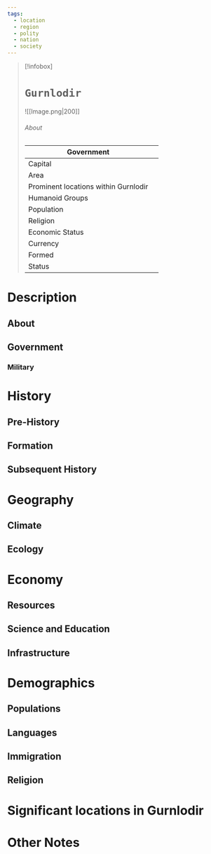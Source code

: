 ```yaml
---
tags:
  - location
  - region
  - polity
  - nation
  - society
---
```

> [!infobox]
> # `Gurnlodir`
> ![[Image.png|200]]
> ###### About
> | Government |   |
> | ---- | ---- |
> | Capital |  |
> | Area |  |
> | Prominent locations within Gurnlodir |   |
> | Humanoid Groups |  |
> | Population |  |
> | Religion |  |
> | Economic Status |   |
> | Currency |   |
> | Formed |  |
> | Status |   |

# Description

## About



## Government


### Military




# History

## Pre-History



## Formation


## Subsequent History



# Geography



## Climate



## Ecology



# Economy



## Resources



## Science and Education


## Infrastructure



# Demographics


## Populations



## Languages



## Immigration



## Religion



# Significant locations in Gurnlodir



# Other Notes


